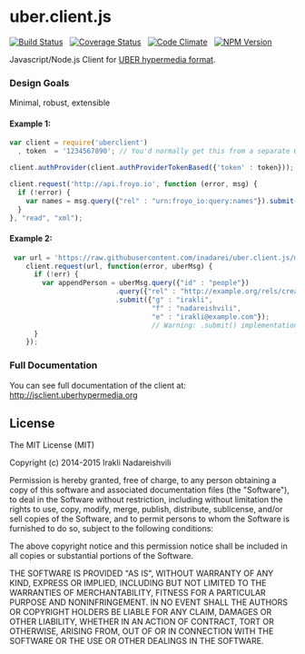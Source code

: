 uber.client.js
==============

[![Build Status](https://travis-ci.org/inadarei/uber.client.js.svg?branch=master)](https://travis-ci.org/inadarei/uber.client.js) &nbsp;
[![Coverage Status](https://coveralls.io/repos/inadarei/uber.client.js/badge.png?branch=master)](https://coveralls.io/r/inadarei/uber.client.js?branch=master) &nbsp;
[![Code Climate](https://codeclimate.com/github/inadarei/uber.client.js/badges/gpa.svg)](https://codeclimate.com/github/inadarei/uber.client.js) &nbsp;
[![NPM Version](https://img.shields.io/npm/v/uberclient.svg)](https://www.npmjs.org/package/uberclient) &nbsp;


Javascript/Node.js Client for [UBER hypermedia format](http://uberhypermedia.org).

### Design Goals
Minimal, robust, extensible

#### Example 1:

```javascript
var client = require('uberclient')
  , token  = '1234567890'; // You'd normally get this from a separate OAuth2 workflow

client.authProvider(client.authProviderTokenBased({'token' : token}));

client.request('http://api.froyo.io', function (error, msg) {
  if (!error) {
    var names = msg.query({"rel" : "urn:froyo_io:query:names"}).submit({"m" : "male"});
  }
}, "read", "xml");
```

#### Example 2:

```javascript
 var url = 'https://raw.githubusercontent.com/inadarei/uber.client.js/master/test/fixtures/uber-sample.json';
    client.request(url, function(error, uberMsg) {
      if (!err) {
        var appendPerson = uberMsg.query({"id" : "people"})
                          .query({"rel" : "http://example.org/rels/create"})
                          .submit({"g" : "irakli",
                                   "f" : "nadareishvili",
                                   "e" : "irakli@example.com"});
                                   // Warning: .submit() implementation is in progress.
      }
    });
```

### Full Documentation

You can see full documentation of the client at: http://jsclient.uberhypermedia.org

## License

The MIT License (MIT)

Copyright (c) 2014-2015 Irakli Nadareishvili

Permission is hereby granted, free of charge, to any person obtaining a copy
of this software and associated documentation files (the "Software"), to deal
in the Software without restriction, including without limitation the rights
to use, copy, modify, merge, publish, distribute, sublicense, and/or sell
copies of the Software, and to permit persons to whom the Software is
furnished to do so, subject to the following conditions:

The above copyright notice and this permission notice shall be included in all
copies or substantial portions of the Software.

THE SOFTWARE IS PROVIDED "AS IS", WITHOUT WARRANTY OF ANY KIND, EXPRESS OR
IMPLIED, INCLUDING BUT NOT LIMITED TO THE WARRANTIES OF MERCHANTABILITY,
FITNESS FOR A PARTICULAR PURPOSE AND NONINFRINGEMENT. IN NO EVENT SHALL THE
AUTHORS OR COPYRIGHT HOLDERS BE LIABLE FOR ANY CLAIM, DAMAGES OR OTHER
LIABILITY, WHETHER IN AN ACTION OF CONTRACT, TORT OR OTHERWISE, ARISING FROM,
OUT OF OR IN CONNECTION WITH THE SOFTWARE OR THE USE OR OTHER DEALINGS IN THE
SOFTWARE.

